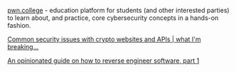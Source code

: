 [pwn.college](https://pwn.college/) - education platform for students (and other interested parties) to learn about, and practice, core cybersecurity concepts in a hands-on fashion.

[Common security issues with crypto websites and APIs | what I'm breaking...](https://introvertmac.wordpress.com/2020/12/22/common-security-issues-with-crypto-websites-and-apis/)

[An opinionated guide on how to reverse engineer software, part 1](https://margin.re/2021/11/an-opinionated-guide-on-how-to-reverse-engineer-software-part-1/)

